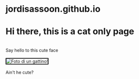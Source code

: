 # jordisassoon.github.io
<html>
 <head>
 <style>
  .city{
  border: 2px solid black;
  }
 </style>
 </head>
<body>
<h1>Hi there, this is a cat only page</h1><br>
<p1>Say hello to this cute face</p1>
 <br><br>
<img class="city" src="https://l43.cdn-news30.it/blobs/full/7/4/3/4/7434ef32-01c2-4b68-9131-30d314480ef0.jpg?_636151186751407226" alt="Foto di un gattino!">
 <br><br>
<p1>Ain't he cute?</p1>
</body>
</html>
